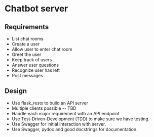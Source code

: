 # Chatbot server

## Requirements

- List chat rooms
- Create a user
- Allow user to enter chat room
- Greet the user
- Keep track of users
- Answer user questions
- Recognize user has left
- Post messages

## Design

- Use flask_restx to build an API server
- Multiple clients possible -- TBD
- Handle each major requirement with an API endpoint
- Use Test-Driven-Development (TDD) to make sure we have testing.
- Use Swagger for initial interaction with server.
- Use Swagger, pydoc and good docstrings for documentation.
